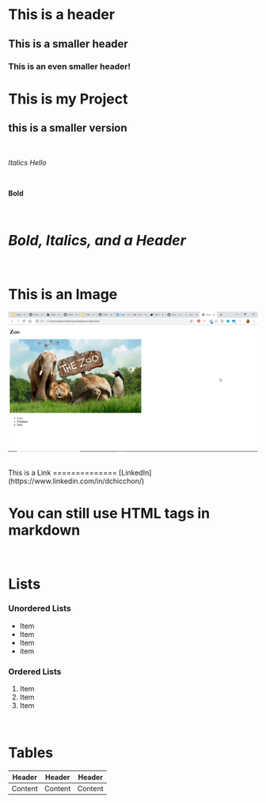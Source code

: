 # This is a header
## This is a smaller header
### This is an even smaller header!


# This is my Project
## this is a smaller version

<br>

*Italics*
*Hello*

<br>

**Bold**

<br>

# ***Bold, Italics, and a Header***

<br>

This is an Image
=================
![Image](chrome_vGiqS64eLn.png)

<br>
This is a Link
==============
[LinkedIn](https://www.linkedin.com/in/dchicchon/)

<br>

<h1>You can still use HTML tags in markdown</h1>

<br>

# Lists
### Unordered Lists
- Item
- Item  
- Item
- item

### Ordered Lists

1. Item
2. Item
3. Item


<br>

# Tables

| Header | Header | Header |
|--------|--------|--------|
| Content| Content| Content|




